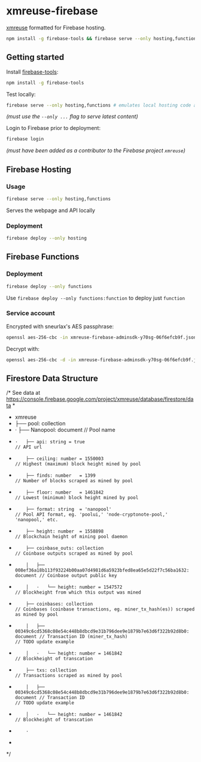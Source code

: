 # xmreuse-firebase
[xmreuse](https://github.com/sneurlax/xmreuse) formatted for Firebase hosting.

```bash
npm install -g firebase-tools && firebase serve --only hosting,functions
```

## Getting started

Install [firebase-tools](https://github.com/firebase/firebase-tools):

```bash
npm install -g firebase-tools
```

Test locally:

```bash
firebase serve --only hosting,functions # emulates local hosting code and local functions code
```

*(must use the `--only ...` flag to serve latest content)*

Login to Firebase prior to deployment:

```bash
firebase login
```

*(must have been added as a contributor to the Firebase project `xmreuse`)*

## Firebase Hosting

### Usage

```bash
firebase serve --only hosting,functions
```

Serves the webpage and API locally

### Deployment

```bash
firebase deploy --only hosting
```

## Firebase Functions

### Deployment

```bash
firebase deploy --only functions
```

Use `firebase deploy --only functions:function` to deploy just `function`

### Service account

Encrypted with sneurlax's AES passphrase:

```bash
openssl aes-256-cbc -in xmreuse-firebase-adminsdk-y70sg-06f6efcb9f.json -out xmreuse-firebase-adminsdk-y70sg-06f6efcb9f.json.enc
```

Decrypt with:

```bash
openssl aes-256-cbc -d -in xmreuse-firebase-adminsdk-y70sg-06f6efcb9f.json.enc -out xmreuse-firebase-adminsdk-y70sg-06f6efcb9f.json
```

## Firestore Data Structure

 /* See data at https://console.firebase.google.com/project/xmreuse/database/firestore/data
  *
  * xmreuse
  * ├── pool: collection
  * ·   ├── Nanopool: document                                                  // Pool name
  *     ·   ├── api: string = true                                              // API url
  *         ├── ceiling: number = 1550003                                       // Highest (maximum) block height mined by pool
  *         ├── finds: number   = 1399                                          // Number of blocks scraped as mined by pool
  *         ├── floor: number   = 1461842                                       // Lowest (minimum) block height mined by pool
  *         ├── format: string  = 'nanopool'                                    // Pool API format, eg. 'poolui,' 'node-cryptonote-pool,' 'nanopool,' etc.
  *         ├── height: number  = 1558898                                       // Blockchain height of mining pool daemon
  *         ├── coinbase_outs: collection                                       // Coinbase outputs scraped as mined by pool
  *         │   ├── 008ef36a18b113f93224b00aa07d4981d6a5923bfed8ea65e5d22f7c56ba1632: document // Coinbase output public key
  *         │   ·   └── height: number = 1547572                                // Blockheight from which this output was mined
  *         ├── coinbases: collection                                           // Coinbases (coinbase transactions, eg. miner_tx_hash(es)) scraped as mined by pool
  *         │   ├── 00349c6cd5368c08e54c448b8dbcd9e31b796dee9e1879b7e63d6f322b92d8b0: document // Transaction ID (miner_tx_hash)                                      // TODO update example
  *         │   ·   └── height: number = 1461842                                // Blockheight of transcation
  *         ├── txs: collection                                                  // Transactions scraped as mined by pool
  *         │   ├── 00349c6cd5368c08e54c448b8dbcd9e31b796dee9e1879b7e63d6f322b92d8b0: document // Transaction ID                                                      // TODO update example
  *         │   ·   └── height: number = 1461842                                // Blockheight of transcation
  *         ·
  *
  */
